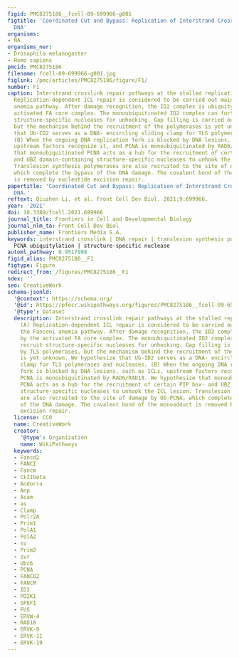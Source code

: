 ```yaml
---
figid: PMC8275186__fcell-09-699966-g001
figtitle: 'Coordinated Cut and Bypass: Replication of Interstrand Crosslink-Containing
  DNA'
organisms:
- NA
organisms_ner:
- Drosophila melanogaster
- Homo sapiens
pmcid: PMC8275186
filename: fcell-09-699966-g001.jpg
figlink: /pmc/articles/PMC8275186/figure/F1/
number: F1
caption: Interstrand crosslink repair pathways at the stalled replication fork. (A)
  Replication-dependent ICL repair is considered to be carried out mainly by the Fanconi
  anemia pathway. After damage recognition, the ID2 complex is ubiquitylated by the
  activated FA core complex. The monoubiquitinated ID2 complex can further recruit
  structure-specific nucleases for unhooking. Gap filling is carried out by TLS polymerases,
  but the mechanism behind the recruitment of the polymerases is yet unknown. We hypothesize
  that Ub-ID2 serves as a DNA- encircling sliding clamp for TLS polymerases and nucleases.
  (B) When the ongoing DNA replication fork is blocked by DNA lesions, such as ICLs,
  upstream factors recognize it, and PCNA is monoubiquitinated by RAD6/RAD18. We hypothesize
  that monoubiquitinated PCNA acts as a hub for the recruitment of certain PIP box-
  and UBZ domain-containing structure-specific nucleases to unhook the ICL lesion.
  Translesion synthesis polymerases are also recruited to the site of damage by Ub-PCNA,
  which complete the bypass of the DNA damage. The covalent bond of the monoadduct
  is removed by nucleotide excision repair.
papertitle: 'Coordinated Cut and Bypass: Replication of Interstrand Crosslink-Containing
  DNA.'
reftext: Qiuzhen Li, et al. Front Cell Dev Biol. 2021;9:699966.
year: '2021'
doi: 10.3389/fcell.2021.699966
journal_title: Frontiers in Cell and Developmental Biology
journal_nlm_ta: Front Cell Dev Biol
publisher_name: Frontiers Media S.A.
keywords: interstrand crosslink | DNA repair | translesion synthesis polymerases |
  PCNA ubiquitylation | structure-specific nuclease
automl_pathway: 0.9517998
figid_alias: PMC8275186__F1
figtype: Figure
redirect_from: /figures/PMC8275186__F1
ndex: ''
seo: CreativeWork
schema-jsonld:
  '@context': https://schema.org/
  '@id': https://pfocr.wikipathways.org/figures/PMC8275186__fcell-09-699966-g001.html
  '@type': Dataset
  description: Interstrand crosslink repair pathways at the stalled replication fork.
    (A) Replication-dependent ICL repair is considered to be carried out mainly by
    the Fanconi anemia pathway. After damage recognition, the ID2 complex is ubiquitylated
    by the activated FA core complex. The monoubiquitinated ID2 complex can further
    recruit structure-specific nucleases for unhooking. Gap filling is carried out
    by TLS polymerases, but the mechanism behind the recruitment of the polymerases
    is yet unknown. We hypothesize that Ub-ID2 serves as a DNA- encircling sliding
    clamp for TLS polymerases and nucleases. (B) When the ongoing DNA replication
    fork is blocked by DNA lesions, such as ICLs, upstream factors recognize it, and
    PCNA is monoubiquitinated by RAD6/RAD18. We hypothesize that monoubiquitinated
    PCNA acts as a hub for the recruitment of certain PIP box- and UBZ domain-containing
    structure-specific nucleases to unhook the ICL lesion. Translesion synthesis polymerases
    are also recruited to the site of damage by Ub-PCNA, which complete the bypass
    of the DNA damage. The covalent bond of the monoadduct is removed by nucleotide
    excision repair.
  license: CC0
  name: CreativeWork
  creator:
    '@type': Organization
    name: WikiPathways
  keywords:
  - Fancd2
  - FANCI
  - Fancm
  - CkIIbeta
  - Andorra
  - Anp
  - Acam
  - as
  - Clamp
  - Polr2A
  - Prim1
  - PolA1
  - PolA2
  - sv
  - Prim2
  - svr
  - Ubc6
  - PCNA
  - FANCD2
  - FANCM
  - ID2
  - PDZK1
  - SPEF1
  - FUS
  - ERVW-4
  - RAD18
  - ERVK-9
  - ERVK-11
  - ERVK-19
---
```

